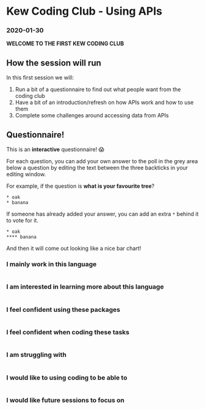 # Kew Coding Club - Using APIs
### 2020-01-30

**WELCOME TO THE FIRST KEW CODING CLUB**

## How the session will run

In this first session we will:
1. Run a bit of a questionnaire to find out what people want from the coding club
2. Have a bit of an introduction/refresh on how APIs work and how to use them
3. Complete some challenges around accessing data from APIs

## Questionnaire!

This is an **interactive** questionnaire! :scream:

For each question, you can add your own answer to the poll in the grey area below a question by editing the text between the three backticks in your editing window.

For example, if the question is **what is your favourite tree**?

```
* oak
* banana
```

If someone has already added your answer, you can add an extra `*` behind it to vote for it.

```
* oak
**** banana
```

And then it will come out looking like a nice bar chart!

### I mainly work in this language

```
```

### I am interested in learning more about this language

```
```

### I feel confident using these packages

```
```

### I feel confident when coding these tasks

```
```

### I am struggling with

```
```

### I would like to using coding to be able to

```
```

### I would like future sessions to focus on

```
```
